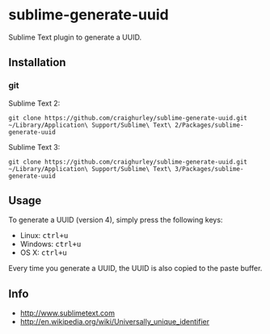 sublime-generate-uuid
============

Sublime Text plugin to generate a UUID.

## Installation
### git

Sublime Text 2:

    git clone https://github.com/craighurley/sublime-generate-uuid.git ~/Library/Application\ Support/Sublime\ Text\ 2/Packages/sublime-generate-uuid

Sublime Text 3:

    git clone https://github.com/craighurley/sublime-generate-uuid.git ~/Library/Application\ Support/Sublime\ Text\ 3/Packages/sublime-generate-uuid

## Usage
To generate a UUID (version 4), simply press the following keys:

- Linux: <kbd>ctrl+u</kbd>
- Windows: <kbd>ctrl+u</kbd>
- OS X: <kbd>ctrl+u</kbd>

Every time you generate a UUID, the UUID is also copied to the paste buffer.

## Info

- http://www.sublimetext.com
- http://en.wikipedia.org/wiki/Universally_unique_identifier
